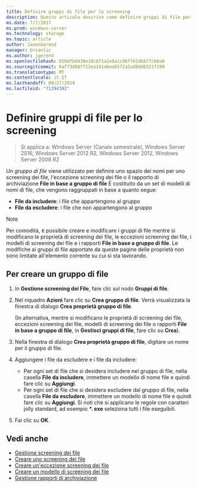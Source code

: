 ```yaml
---
title: Definire gruppi di file per lo screening
description: Questo articolo descrive come definire gruppi di file per creare uno spazio dei nomi per lo screening dei file, l'eccezione screening dei file o i rapporti di archiviazione File in base a gruppo di file
ms.date: 7/7/2017
ms.prod: windows-server
ms.technology: storage
ms.topic: article
author: JasonGerend
manager: brianlic
ms.author: jgerend
ms.openlocfilehash: b56d7b0439e3dc6f1a2e0a1c96f761dbb77cb0a0
ms.sourcegitcommit: 6aff3d88ff22ea141a6ea6572a5ad8dd6321f199
ms.translationtype: MT
ms.contentlocale: it-IT
ms.lasthandoff: 09/27/2019
ms.locfileid: "71394392"
---
```

# <a name="define-file-groups-for-screening"></a>Definire gruppi di file per lo screening

> Si applica a: Windows Server (Canale semestrale), Windows Server 2016, Windows Server 2012 R2, Windows Server 2012, Windows Server 2008 R2

Un *gruppo di file* viene utilizzato per definire uno spazio dei nomi per uno screening dei file, l'eccezione screening dei file o il rapporto di archiviazione **File in base a gruppo di file** È costituito da un set di modelli di nomi di file, che vengono raggruppati in base a quanto segue:

-   **File da includere**: i file che appartengono al gruppo
-   **File da escludere**: i file che non appartengono al gruppo

> [!Note]
> Per comodità, è possibile creare e modificare i gruppi di file mentre si modificano le proprietà di screening dei file, le eccezioni screening dei file, i modelli di screening dei file e i rapporti **File in base a gruppo di file**. Le modifiche ai gruppi di file apportate da queste pagine delle proprietà non sono limitate all'elemento corrente su cui si sta lavorando.

## <a name="to-create-a-file-group"></a>Per creare un gruppo di file

1.  In **Gestione screening dei File**, fare clic sul nodo **Gruppi di file**.

2.  Nel riquadro **Azioni** fare clic su **Crea gruppo di file**. Verrà visualizzata la finestra di dialogo **Crea proprietà gruppo di file**.

    (In alternativa, mentre si modificano le proprietà di screening dei file, eccezioni screening dei file, modelli di screening dei file o rapporti **File in base a gruppo di file**, in **Gestisci gruppi di file**, fare clic su **Crea**).

3.  Nella finestra di dialogo **Crea proprietà gruppo di file**, digitare un nome per il gruppo di file.

4.  Aggiungere i file da escludere e i file da includere:

    -   Per ogni set di file che si desidera includere nel gruppo di file, nella casella **File da includere**, immettere un modello di nome file e quindi fare clic su **Aggiungi**.
    -   Per ogni set di file che si desidera escludere dal gruppo di file, nella casella **File da escludere**, immettere un modello di nome file e quindi fare clic su **Aggiungi**.
        Si noti che si applicano le regole con caratteri jolly standard, ad esempio **\*. exe** seleziona tutti i file eseguibili.

5.  Fai clic su **OK**.

## <a name="see-also"></a>Vedi anche

-   [Gestione screening dei file](file-screening-management.md)
-   [Creare uno screening dei file](create-file-screen.md)
-   [Creare un'eccezione screening dei file](create-file-screen-exception.md)
-   [Creare un modello di screening dei file](create-file-screen-template.md)
-   [Gestione rapporti di archiviazione](storage-reports-management.md)


